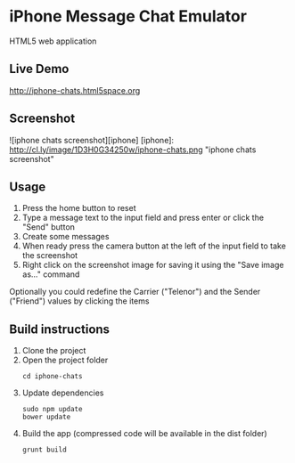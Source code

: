 # iPhone Message Chat Emulator

HTML5 web application

## Live Demo

http://iphone-chats.html5space.org

## Screenshot
![iphone chats screenshot][iphone]
[iphone]: http://cl.ly/image/1D3H0G34250w/iphone-chats.png "iphone chats screenshot"

## Usage
1. Press the home button to reset
2. Type a message text to the input field and press enter or click the "Send" button
3. Create some messages
4. When ready press the camera button at the left of the input field to take the screenshot
5. Right click on the screenshot image for saving it using the "Save image as..." command

Optionally you could redefine the Carrier ("Telenor") and the Sender ("Friend") values by clicking the items

## Build instructions
1. Clone the project
2. Open the project folder
    ```
    cd iphone-chats
    ```
3. Update dependencies
    ```
    sudo npm update
    bower update
    ```
4. Build the app (compressed code will be available in the dist folder)
    ```
    grunt build
    ```